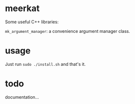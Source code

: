 # meerkat
Some useful C++ libraries:

`mk_argument_manager`: a convenience argument manager class.

# usage
Just run `sudo ./install.sh` and that's it.

# todo
documentation...
